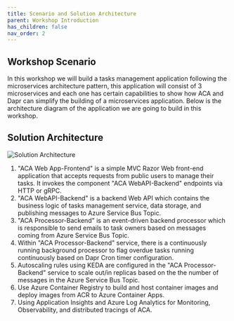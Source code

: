 ```yaml
---
title: Scenario and Solution Architecture  
parent: Workshop Introduction
has_children: false
nav_order: 2
---
```


## Workshop Scenario

In this workshop we will build a tasks management application following the microservices architecture pattern, this application will consist of 3 microservices and each one has certain capabilities to show how ACA and Dapr can simplify the building of a microservices application. Below is the architecture diagram of the application we are going to build in this workshop.

## Solution Architecture 

![Solution Architecture](assets/images/00-workshop-intro/ACA-Architecture-workshop.jpg)

1. "ACA Web App-Frontend" is a simple MVC Razor Web front-end application that accepts requests from public users to manage their tasks. It invokes the component "ACA WebAPI-Backend" endpoints via HTTP or gRPC.
2. "ACA WebAPI-Backend" is a backend Web API which contains the business logic of tasks management service, data storage, and publishing messages to Azure Service Bus Topic.
3. "ACA Processor-Backend" is an event-driven backend processor which is responsible to send emails to task owners based on messages coming from Azure Service Bus Topic.
4. Within "ACA Processor-Backend" service, there is a continuously running background processor to flag overdue tasks running continuously based on Dapr Cron timer configuration.
5. Autoscaling rules using KEDA are configured in the "ACA Processor-Backend" service to scale out/in replicas based on the the number of messages in the Azure Service Bus Topic. 
6. Use Azure Container Registry to build and host container images and deploy images from ACR to Azure Container Apps.
7. Using Application Insights and Azure Log Analytics for Monitoring, Observability, and distributed tracings of ACA.